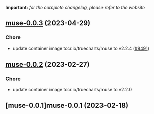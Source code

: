 **Important:**
*for the complete changelog, please refer to the website*




## [muse-0.0.3](https://github.com/truecharts/charts/compare/muse-0.0.2...muse-0.0.3) (2023-04-29)

### Chore

- update container image tccr.io/truecharts/muse to v2.2.4 ([#8491](https://github.com/truecharts/charts/issues/8491))
  
  


## [muse-0.0.2](https://github.com/truecharts/charts/compare/muse-0.0.1...muse-0.0.2) (2023-02-27)

### Chore

- update container image tccr.io/truecharts/muse to v2.2.0
  
  


## [muse-0.0.1]muse-0.0.1 (2023-02-18)


